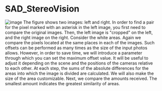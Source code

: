 # SAD_StereoVision
![image](https://user-images.githubusercontent.com/90419178/132940760-74431284-3651-46bc-8ae2-9dc8254a7e4a.png)
The figure shows two images: left and right. In order to find a pair for the pixel marked with an asterisk in the left image, you first need to compare the original images. Then, the left image is "cropped" on the left, and the right image on the right. Consider the white areas. Again we compare the pixels located at the same places in each of the images. Such offsets can be performed as many times as the size of the input photos allows. However, in order to save time, we will introduce a parameter through which you can set the maximum offset value. It will be useful to adjust it depending on the scene and the positions of the cameras relative to each other. At each step, the sums of the absolute differences for the areas into which the image is divided are calculated. We will also make the size of the area customizable. Next, we compare the amounts received. The smallest amount indicates the greatest similarity of areas.
